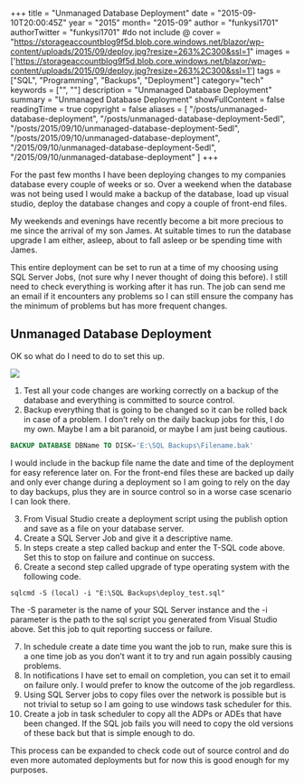 +++
title = "Unmanaged Database Deployment"
date = "2015-09-10T20:00:45Z"
year = "2015"
month= "2015-09"
author = "funkysi1701"
authorTwitter = "funkysi1701" #do not include @
cover = "https://storageaccountblog9f5d.blob.core.windows.net/blazor/wp-content/uploads/2015/09/deploy.jpg?resize=263%2C300&ssl=1"
images = ['https://storageaccountblog9f5d.blob.core.windows.net/blazor/wp-content/uploads/2015/09/deploy.jpg?resize=263%2C300&ssl=1']
tags = ["SQL", "Programming", "Backups", "Deployment"]
category="tech"
keywords = ["", ""]
description =  "Unmanaged Database Deployment"
summary = "Unmanaged Database Deployment"
showFullContent = false
readingTime = true
copyright = false
aliases = [
    "/posts/unmanaged-database-deployment",
    "/posts/unmanaged-database-deployment-5edl",
    "/posts/2015/09/10/unmanaged-database-deployment-5edl",
    "/posts/2015/09/10/unmanaged-database-deployment",
    "/2015/09/10/unmanaged-database-deployment-5edl",
    "/2015/09/10/unmanaged-database-deployment"
]
+++

For the past few months I have been deploying changes to my companies database every couple of weeks or so. Over a weekend when the database was not being used I would make a backup of the database, load up visual studio, deploy the database changes and copy a couple of front-end files.

My weekends and evenings have recently become a bit more precious to me since the arrival of my son James. At suitable times to run the database upgrade I am either, asleep, about to fall asleep or be spending time with James.

This entire deployment can be set to run at a time of my choosing using SQL Server Jobs, (not sure why I never thought of doing this before). I still need to check everything is working after it has run. The job can send me an email if it encounters any problems so I can still ensure the company has the minimum of problems but has more frequent changes.

## Unmanaged Database Deployment

OK so what do I need to do to set this up.

![](https://storageaccountblog9f5d.blob.core.windows.net/blazor/wp-content/uploads/2015/09/deploy.jpg?resize=263%2C300&ssl=1)

1. Test all your code changes are working correctly on a backup of the database and everything is committed to source control.
2. Backup everything that is going to be changed so it can be rolled back in case of a problem. I don’t rely on the daily backup jobs for this, I do my own. Maybe I am a bit paranoid, or maybe I am just being cautious.

```sql
BACKUP DATABASE DBName TO DISK='E:\SQL Backups\Filename.bak'
```

I would include in the backup file name the date and time of the deployment for easy reference later on. For the front-end files these are backed up daily and only ever change during a deployment so I am going to rely on the day to day backups, plus they are in source control so in a worse case scenario I can look there.

3. From Visual Studio create a deployment script using the publish option and save as a file on your database server.
4. Create a SQL Server Job and give it a descriptive name.
5. In steps create a step called backup and enter the T-SQL code above. Set this to stop on failure and continue on success.
6. Create a second step called upgrade of type operating system with the following code.

```
sqlcmd -S (local) -i "E:\SQL Backups\deploy_test.sql"
```

The -S parameter is the name of your SQL Server instance and the -i parameter is the path to the sql script you generated from Visual Studio above. Set this job to quit reporting success or failure.

7. In schedule create a date time you want the job to run, make sure this is a one time job as you don’t want it to try and run again possibly causing problems.
8. In notifications I have set to email on completion, you can set it to email on failure only. I would prefer to know the outcome of the job regardless.
9. Using SQL Server jobs to copy files over the network is possible but is not trivial to setup so I am going to use windows task scheduler for this.
10. Create a job in task scheduler to copy all the ADPs or ADEs that have been changed. If the SQL job fails you will need to copy the old versions of these back but that is simple enough to do.

This process can be expanded to check code out of source control and do even more automated deployments but for now this is good enough for my purposes.